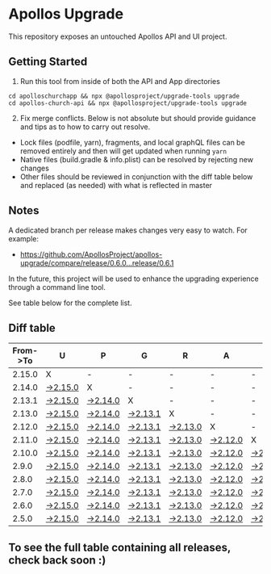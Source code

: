 # Apollos Upgrade

This repository exposes an untouched Apollos API and UI project.

## Getting Started

1. Run this tool from inside of both the API and App directories

```
cd apolloschurchapp && npx @apollosproject/upgrade-tools upgrade
cd apollos-church-api && npx @apollosproject/upgrade-tools upgrade
```

2. Fix merge conflicts. Below is not absolute but should provide guidance and tips as to how to carry out resolve.
* Lock files (podfile, yarn), fragments, and local graphQL files can be removed entirely and then will get updated when running `yarn`
* Native files (build.gradle & info.plist) can be resolved by rejecting new changes
* Other files should be reviewed in conjunction with the diff table below and replaced (as needed) with what is reflected in master

## Notes

A dedicated branch per release makes changes very easy
to watch. For example:

* https://github.com/ApollosProject/apollos-upgrade/compare/release/0.6.0...release/0.6.1

In the future, this project will be used to enhance the upgrading experience through a command line tool.

See table below for the complete list.

## Diff table

| From->To | U                                                                                                    | P                                                                                                    | G                                                                                                    | R                                                                                                    | A                                                                                                    | D                                                                                                    | E                                                                                                   |                                                                                                   | T                                                                                                 | I                                                                                                 | M                                                                                                 | E   |
| -------- | ---------------------------------------------------------------------------------------------------- | ---------------------------------------------------------------------------------------------------- | ---------------------------------------------------------------------------------------------------- | ---------------------------------------------------------------------------------------------------- | ---------------------------------------------------------------------------------------------------- | ---------------------------------------------------------------------------------------------------- | --------------------------------------------------------------------------------------------------- | ------------------------------------------------------------------------------------------------- | ------------------------------------------------------------------------------------------------- | ------------------------------------------------------------------------------------------------- | ------------------------------------------------------------------------------------------------- | --- |
| 2.15.0   | X                                                                                                    | -                                                                                                    | -                                                                                                    | -                                                                                                    | -                                                                                                    | -                                                                                                    | -                                                                                                   | -                                                                                                 | -                                                                                                 | -                                                                                                 | -                                                                                                 | -   |
| 2.14.0   | [->2.15.0](https://github.com/ApollosProject/apollos-upgrade/compare/release/2.14.0..release/2.15.0) | X                                                                                                    | -                                                                                                    | -                                                                                                    | -                                                                                                    | -                                                                                                    | -                                                                                                   | -                                                                                                 | -                                                                                                 | -                                                                                                 | -                                                                                                 | -   |
| 2.13.1   | [->2.15.0](https://github.com/ApollosProject/apollos-upgrade/compare/release/2.13.1..release/2.15.0) | [->2.14.0](https://github.com/ApollosProject/apollos-upgrade/compare/release/2.13.1..release/2.14.0) | X                                                                                                    | -                                                                                                    | -                                                                                                    | -                                                                                                    | -                                                                                                   | -                                                                                                 | -                                                                                                 | -                                                                                                 | -                                                                                                 | -   |
| 2.13.0   | [->2.15.0](https://github.com/ApollosProject/apollos-upgrade/compare/release/2.13.0..release/2.15.0) | [->2.14.0](https://github.com/ApollosProject/apollos-upgrade/compare/release/2.13.0..release/2.14.0) | [->2.13.1](https://github.com/ApollosProject/apollos-upgrade/compare/release/2.13.0..release/2.13.1) | X                                                                                                    | -                                                                                                    | -                                                                                                    | -                                                                                                   | -                                                                                                 | -                                                                                                 | -                                                                                                 | -                                                                                                 | -   |
| 2.12.0   | [->2.15.0](https://github.com/ApollosProject/apollos-upgrade/compare/release/2.12.0..release/2.15.0) | [->2.14.0](https://github.com/ApollosProject/apollos-upgrade/compare/release/2.12.0..release/2.14.0) | [->2.13.1](https://github.com/ApollosProject/apollos-upgrade/compare/release/2.12.0..release/2.13.1) | [->2.13.0](https://github.com/ApollosProject/apollos-upgrade/compare/release/2.12.0..release/2.13.0) | X                                                                                                    | -                                                                                                    | -                                                                                                   | -                                                                                                 | -                                                                                                 | -                                                                                                 | -                                                                                                 | -   |
| 2.11.0   | [->2.15.0](https://github.com/ApollosProject/apollos-upgrade/compare/release/2.11.0..release/2.15.0) | [->2.14.0](https://github.com/ApollosProject/apollos-upgrade/compare/release/2.11.0..release/2.14.0) | [->2.13.1](https://github.com/ApollosProject/apollos-upgrade/compare/release/2.11.0..release/2.13.1) | [->2.13.0](https://github.com/ApollosProject/apollos-upgrade/compare/release/2.11.0..release/2.13.0) | [->2.12.0](https://github.com/ApollosProject/apollos-upgrade/compare/release/2.11.0..release/2.12.0) | X                                                                                                    | -                                                                                                   | -                                                                                                 | -                                                                                                 | -                                                                                                 | -                                                                                                 | -   |
| 2.10.0   | [->2.15.0](https://github.com/ApollosProject/apollos-upgrade/compare/release/2.10.0..release/2.15.0) | [->2.14.0](https://github.com/ApollosProject/apollos-upgrade/compare/release/2.10.0..release/2.14.0) | [->2.13.1](https://github.com/ApollosProject/apollos-upgrade/compare/release/2.10.0..release/2.13.1) | [->2.13.0](https://github.com/ApollosProject/apollos-upgrade/compare/release/2.10.0..release/2.13.0) | [->2.12.0](https://github.com/ApollosProject/apollos-upgrade/compare/release/2.10.0..release/2.12.0) | [->2.11.0](https://github.com/ApollosProject/apollos-upgrade/compare/release/2.10.0..release/2.11.0) | X                                                                                                   | -                                                                                                 | -                                                                                                 | -                                                                                                 | -                                                                                                 | -   |
| 2.9.0    | [->2.15.0](https://github.com/ApollosProject/apollos-upgrade/compare/release/2.9.0..release/2.15.0)  | [->2.14.0](https://github.com/ApollosProject/apollos-upgrade/compare/release/2.9.0..release/2.14.0)  | [->2.13.1](https://github.com/ApollosProject/apollos-upgrade/compare/release/2.9.0..release/2.13.1)  | [->2.13.0](https://github.com/ApollosProject/apollos-upgrade/compare/release/2.9.0..release/2.13.0)  | [->2.12.0](https://github.com/ApollosProject/apollos-upgrade/compare/release/2.9.0..release/2.12.0)  | [->2.11.0](https://github.com/ApollosProject/apollos-upgrade/compare/release/2.9.0..release/2.11.0)  | [->2.10.0](https://github.com/ApollosProject/apollos-upgrade/compare/release/2.9.0..release/2.10.0) | X                                                                                                 | -                                                                                                 | -                                                                                                 | -                                                                                                 | -   |
| 2.8.0    | [->2.15.0](https://github.com/ApollosProject/apollos-upgrade/compare/release/2.8.0..release/2.15.0)  | [->2.14.0](https://github.com/ApollosProject/apollos-upgrade/compare/release/2.8.0..release/2.14.0)  | [->2.13.1](https://github.com/ApollosProject/apollos-upgrade/compare/release/2.8.0..release/2.13.1)  | [->2.13.0](https://github.com/ApollosProject/apollos-upgrade/compare/release/2.8.0..release/2.13.0)  | [->2.12.0](https://github.com/ApollosProject/apollos-upgrade/compare/release/2.8.0..release/2.12.0)  | [->2.11.0](https://github.com/ApollosProject/apollos-upgrade/compare/release/2.8.0..release/2.11.0)  | [->2.10.0](https://github.com/ApollosProject/apollos-upgrade/compare/release/2.8.0..release/2.10.0) | [->2.9.0](https://github.com/ApollosProject/apollos-upgrade/compare/release/2.8.0..release/2.9.0) | X                                                                                                 | -                                                                                                 | -                                                                                                 | -   |
| 2.7.0    | [->2.15.0](https://github.com/ApollosProject/apollos-upgrade/compare/release/2.7.0..release/2.15.0)  | [->2.14.0](https://github.com/ApollosProject/apollos-upgrade/compare/release/2.7.0..release/2.14.0)  | [->2.13.1](https://github.com/ApollosProject/apollos-upgrade/compare/release/2.7.0..release/2.13.1)  | [->2.13.0](https://github.com/ApollosProject/apollos-upgrade/compare/release/2.7.0..release/2.13.0)  | [->2.12.0](https://github.com/ApollosProject/apollos-upgrade/compare/release/2.7.0..release/2.12.0)  | [->2.11.0](https://github.com/ApollosProject/apollos-upgrade/compare/release/2.7.0..release/2.11.0)  | [->2.10.0](https://github.com/ApollosProject/apollos-upgrade/compare/release/2.7.0..release/2.10.0) | [->2.9.0](https://github.com/ApollosProject/apollos-upgrade/compare/release/2.7.0..release/2.9.0) | [->2.8.0](https://github.com/ApollosProject/apollos-upgrade/compare/release/2.7.0..release/2.8.0) | X                                                                                                 | -                                                                                                 | -   |
| 2.6.0    | [->2.15.0](https://github.com/ApollosProject/apollos-upgrade/compare/release/2.6.0..release/2.15.0)  | [->2.14.0](https://github.com/ApollosProject/apollos-upgrade/compare/release/2.6.0..release/2.14.0)  | [->2.13.1](https://github.com/ApollosProject/apollos-upgrade/compare/release/2.6.0..release/2.13.1)  | [->2.13.0](https://github.com/ApollosProject/apollos-upgrade/compare/release/2.6.0..release/2.13.0)  | [->2.12.0](https://github.com/ApollosProject/apollos-upgrade/compare/release/2.6.0..release/2.12.0)  | [->2.11.0](https://github.com/ApollosProject/apollos-upgrade/compare/release/2.6.0..release/2.11.0)  | [->2.10.0](https://github.com/ApollosProject/apollos-upgrade/compare/release/2.6.0..release/2.10.0) | [->2.9.0](https://github.com/ApollosProject/apollos-upgrade/compare/release/2.6.0..release/2.9.0) | [->2.8.0](https://github.com/ApollosProject/apollos-upgrade/compare/release/2.6.0..release/2.8.0) | [->2.7.0](https://github.com/ApollosProject/apollos-upgrade/compare/release/2.6.0..release/2.7.0) | X                                                                                                 | -   |
| 2.5.0    | [->2.15.0](https://github.com/ApollosProject/apollos-upgrade/compare/release/2.5.0..release/2.15.0)  | [->2.14.0](https://github.com/ApollosProject/apollos-upgrade/compare/release/2.5.0..release/2.14.0)  | [->2.13.1](https://github.com/ApollosProject/apollos-upgrade/compare/release/2.5.0..release/2.13.1)  | [->2.13.0](https://github.com/ApollosProject/apollos-upgrade/compare/release/2.5.0..release/2.13.0)  | [->2.12.0](https://github.com/ApollosProject/apollos-upgrade/compare/release/2.5.0..release/2.12.0)  | [->2.11.0](https://github.com/ApollosProject/apollos-upgrade/compare/release/2.5.0..release/2.11.0)  | [->2.10.0](https://github.com/ApollosProject/apollos-upgrade/compare/release/2.5.0..release/2.10.0) | [->2.9.0](https://github.com/ApollosProject/apollos-upgrade/compare/release/2.5.0..release/2.9.0) | [->2.8.0](https://github.com/ApollosProject/apollos-upgrade/compare/release/2.5.0..release/2.8.0) | [->2.7.0](https://github.com/ApollosProject/apollos-upgrade/compare/release/2.5.0..release/2.7.0) | [->2.6.0](https://github.com/ApollosProject/apollos-upgrade/compare/release/2.5.0..release/2.6.0) | X   |

## To see the full table containing all releases, check back soon :)
